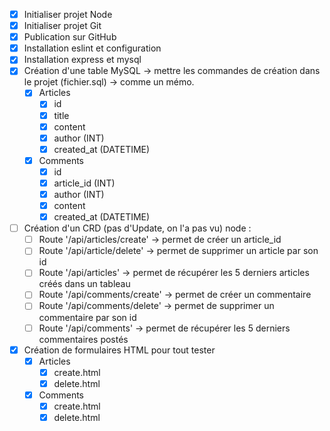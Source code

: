 - [X] Initialiser projet Node
- [X] Initialiser projet Git
- [X] Publication sur GitHub
- [X] Installation eslint et configuration
- [X] Installation express et mysql 
- [X] Création d'une table MySQL → mettre les commandes de création dans le projet (fichier.sql) → comme un mémo.
    - [X] Articles
        - [X] id
        - [X] title
        - [X] content
        - [X] author (INT)
        - [X] created_at (DATETIME)
    - [X] Comments
        - [X] id
        - [X] article_id (INT)
        - [X] author (INT)
        - [X] content 
        - [X] created_at (DATETIME)

- [ ] Création d'un CRD (pas d'Update, on l'a pas vu) node :
    - [ ] Route '/api/articles/create' → permet de créer un article_id
    - [ ] Route '/api/article/delete' → permet de supprimer un article par son id
    - [ ] Route '/api/articles' → permet de récupérer les 5 derniers articles créés dans un tableau 
    - [ ] Route '/api/comments/create' → permet de créer un commentaire
    - [ ] Route '/api/comments/delete' → permet de supprimer un commentaire par son id 
    - [ ] Route '/api/comments' → permet de récupérer les 5 derniers commentaires postés 
    
- [X] Création de formulaires HTML pour tout tester
    - [X] Articles
        - [X] create.html
        - [X] delete.html
    - [X] Comments
        - [X] create.html
        - [X] delete.html 